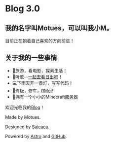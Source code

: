 # Blog 3.0

## 我的名字叫Motues，可以叫我小M。

目前正在朝着自己喜欢的方向前进！

## 关于我的一些事情

- 🌈旅游，看电影，探索生活！
- 🌸听歌--[一起去看日出吧](https://music.163.com/#/mv?id=14719419)！
- 💻下雨天开一盏灯，写写代码！
- 🤖焊板，修车，[RMer](https://www.robomaster.com/)!
- 🌲拥有一个小小的Minecraft[服务器](dev2.motues.top)

欢迎光临我的[Blog](https://motues.top/)！

Made by Motues.

Designed by [Saicaca](https://github.com/saicaca).

Powered by [Astro](https://astro.build/) and [GitHub](https://pages.github.com/).
